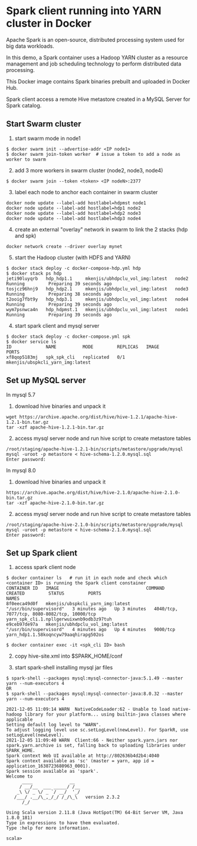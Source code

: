 # Spark client running into YARN cluster in Docker

Apache Spark is an open-source, distributed processing system used for big data workloads.

In this demo, a Spark container uses a Hadoop YARN cluster as a resource management and job scheduling technology to perform distributed data processing.

This Docker image contains Spark binaries prebuilt and uploaded in Docker Hub.

Spark client access a remote Hive metastore created in a MySQL Server for Spark catalog.


## Start Swarm cluster

1. start swarm mode in node1
```shell
$ docker swarm init --advertise-addr <IP node1>
$ docker swarm join-token worker  # issue a token to add a node as worker to swarm
```

2. add 3 more workers in swarm cluster (node2, node3, node4)
```shell
$ docker swarm join --token <token> <IP nodeN>:2377
```

3. label each node to anchor each container in swarm cluster
```shell
docker node update --label-add hostlabel=hdpmst node1
docker node update --label-add hostlabel=hdp1 node2
docker node update --label-add hostlabel=hdp2 node3
docker node update --label-add hostlabel=hdp3 node4
```

4. create an external "overlay" network in swarm to link the 2 stacks (hdp and spk)
```shell
docker network create --driver overlay mynet
```

5. start the Hadoop cluster (with HDFS and YARN)
```shell
$ docker stack deploy -c docker-compose-hdp.yml hdp
$ docker stack ps hdp
jeti90luyqrb   hdp_hdp1.1     mkenjis/ubhdpclu_vol_img:latest   node2     Running         Preparing 39 seconds ago             
tosjcz96hnj9   hdp_hdp2.1     mkenjis/ubhdpclu_vol_img:latest   node3     Running         Preparing 38 seconds ago             
t2ooig7fbt9y   hdp_hdp3.1     mkenjis/ubhdpclu_vol_img:latest   node4     Running         Preparing 39 seconds ago             
wym7psnwca4n   hdp_hdpmst.1   mkenjis/ubhdpclu_vol_img:latest   node1     Running         Preparing 39 seconds ago
```

4. start spark client and mysql server
```shell
$ docker stack deploy -c docker-compose.yml spk
$ docker service ls
ID             NAME          MODE         REPLICAS   IMAGE                                 PORTS
xf8qop5183mj   spk_spk_cli   replicated   0/1        mkenjis/ubspkcli_yarn_img:latest
```

## Set up MySQL server

In mysql 5.7
1. download hive binaries and unpack it
```shell
wget https://archive.apache.org/dist/hive/hive-1.2.1/apache-hive-1.2.1-bin.tar.gz
tar -xzf apache-hive-1.2.1-bin.tar.gz
```

2. access mysql server node and run hive script to create metastore tables
```shell
/root/staging/apache-hive-1.2.1-bin/scripts/metastore/upgrade/mysql
mysql -uroot -p metastore < hive-schema-1.2.0.mysql.sql
Enter password:
```

In mysql 8.0
1. download hive binaries and unpack it
```shell
https://archive.apache.org/dist/hive/hive-2.1.0/apache-hive-2.1.0-bin.tar.gz
tar -xzf apache-hive-2.1.0-bin.tar.gz
```

2. access mysql server node and run hive script to create metastore tables
```shell
/root/staging/apache-hive-2.1.0-bin/scripts/metastore/upgrade/mysql
mysql -uroot -p metastore < hive-schema-2.1.0.mysql.sql
Enter password:
```

## Set up Spark client

1. access spark client node
```shell
$ docker container ls   # run it in each node and check which <container ID> is running the Spark client constainer
CONTAINER ID   IMAGE                                 COMMAND                  CREATED         STATUS         PORTS                                          NAMES
8f0eeca49d0f   mkenjis/ubspkcli_yarn_img:latest   "/usr/bin/supervisord"   3 minutes ago   Up 3 minutes   4040/tcp, 7077/tcp, 8080-8082/tcp, 10000/tcp   yarn_spk_cli.1.npllgerwuixwnb9odb3z97tuh
e9ceb97de97a   mkenjis/ubhdpclu_vol_img:latest           "/usr/bin/supervisord"   4 minutes ago   Up 4 minutes   9000/tcp                                       yarn_hdp1.1.58koqncyw79aaqhirapg502os

$ docker container exec -it <spk_cli ID> bash

```

2. copy hive-site.xml into $SPARK_HOME/conf

3. start spark-shell installing mysql jar files
```shell
$ spark-shell --packages mysql:mysql-connector-java:5.1.49 --master yarn --num-executors 4
OR
$ spark-shell --packages mysql:mysql-connector-java:8.0.32 --master yarn --num-executors 4

2021-12-05 11:09:14 WARN  NativeCodeLoader:62 - Unable to load native-hadoop library for your platform... using builtin-java classes where applicable
Setting default log level to "WARN".
To adjust logging level use sc.setLogLevel(newLevel). For SparkR, use setLogLevel(newLevel).
2021-12-05 11:09:40 WARN  Client:66 - Neither spark.yarn.jars nor spark.yarn.archive is set, falling back to uploading libraries under SPARK_HOME.
Spark context Web UI available at http://802636b4d2b4:4040
Spark context available as 'sc' (master = yarn, app id = application_1638723680963_0001).
Spark session available as 'spark'.
Welcome to
      ____              __
     / __/__  ___ _____/ /__
    _\ \/ _ \/ _ `/ __/  '_/
   /___/ .__/\_,_/_/ /_/\_\   version 2.3.2
      /_/
         
Using Scala version 2.11.8 (Java HotSpot(TM) 64-Bit Server VM, Java 1.8.0_181)
Type in expressions to have them evaluated.
Type :help for more information.

scala> 
```


